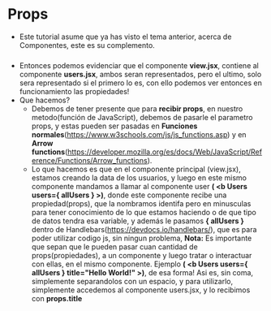 # Props
- Este tutorial asume que ya has visto el tema anterior, acerca de Componentes, este es su complemento.


###
- Entonces podemos evidenciar que el componente <b>view.jsx</b>, contiene al componente <b>users.jsx</b>, ambos seran representados, pero el ultimo, solo sera representado si el primero lo es, con ello podemos ver entonces en funcionamiento las propiedades!
- Que hacemos?
    * Debemos de tener presente que para <b>recibir props</b>, en nuestro metodo(función de JavaScript), debemos de pasarle el parametro props, y estas pueden ser pasadas en <b>Funciones normales</b>(https://www.w3schools.com/js/js_functions.asp) y en <b>Arrow functions</b>(https://developer.mozilla.org/es/docs/Web/JavaScript/Reference/Functions/Arrow_functions).
    * Lo que hacemos es que en el componente principal (view.jsx), estamos creando la data de los usuarios, y luego en este mismo componente mandamos a llamar al componente user <b>( <b Users users={ allUsers } >)</b>, donde este componente recibe una propiedad(props), que la nombramos identifa pero en minusculas para tener conocimiento de lo que estamos haciendo o de que tipo de datos tendra esa variable, y además le pasamos <b>{ allUsers }</b> dentro de Handlebars(https://devdocs.io/handlebars/), que es para poder utilizar codigo js, sin ningun problema, <b>Nota:</b> Es importante que sepan que le pueden pasar cuan cantidad de props(propiedades), a un componente y luego tratar o interactuar con ellas, en el mismo componente. Ejemplo <b>( <b Users users={ allUsers } title="Hello World!" >)</b>, de esa forma! Asi es, sin coma, simplemente separandolos con un espacio, y para utilizarlo, simplemente accedemos al componente users.jsx, y lo recibimos con <b> props.title</b>